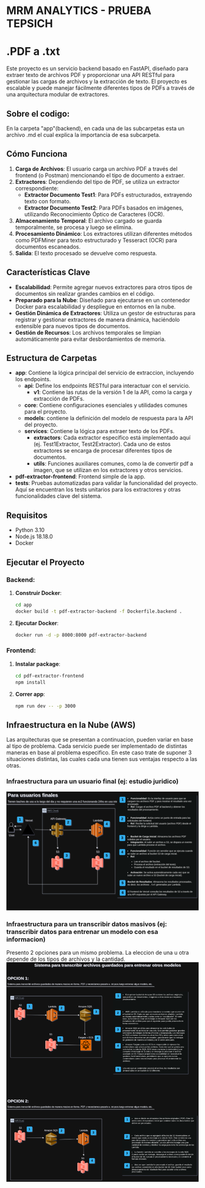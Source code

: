 # MRM ANALYTICS - PRUEBA TEPSICH

# .PDF a .txt
Este proyecto es un servicio backend basado en FastAPI, diseñado para extraer texto de archivos PDF y proporcionar una API RESTful para gestionar las cargas de archivos y la extracción de texto. El proyecto es escalable y puede manejar fácilmente diferentes tipos de PDFs a través de una arquitectura modular de extractores.

## Sobre el codigo:
En la carpeta "app"(backend), en cada una de las subcarpetas esta un archivo .md el cual explica la importancia de esa subcarpeta. 

## Cómo Funciona
1. **Carga de Archivos**: El usuario carga un archivo PDF a través del frontend (o Postman) mencionando el tipo de documento a extraer.
2. **Extractores**: Dependiendo del tipo de PDF, se utiliza un extractor correspondiente:
   - **Extractor Documento Test1**: Para PDFs estructurados, extrayendo texto con formato.
   - **Extractor Documento Test2**: Para PDFs basados en imágenes, utilizando Reconocimiento Óptico de Caracteres (OCR).
3. **Almacenamiento Temporal**: El archivo cargado se guarda temporalmente, se procesa y luego se elimina.
4. **Procesamiento Dinámico**: Los extractores utilizan diferentes métodos como PDFMiner para texto estructurado y Tesseract (OCR) para documentos escaneados.
5. **Salida**: El texto procesado se devuelve como respuesta.

## Características Clave

- **Escalabilidad**: Permite agregar nuevos extractores para otros tipos de documentos sin realizar grandes cambios en el código.
- **Preparado para la Nube**: Diseñado para ejecutarse en un contenedor Docker para escalabilidad y despliegue en entornos en la nube.
- **Gestión Dinámica de Extractores**: Utiliza un gestor de estructuras para registrar y gestionar extractores de manera dinámica, haciéndolo extensible para nuevos tipos de documentos.
- **Gestión de Recursos**: Los archivos temporales se limpian automáticamente para evitar desbordamientos de memoria.

## Estructura de Carpetas

- **app**: Contiene la lógica principal del servicio de extraccion, incluyendo los endpoints.
  - **api**: Define los endpoints RESTful para interactuar con el servicio.
    - **v1**: Contiene las rutas de la versión 1 de la API, como la carga y extracción de PDFs.
  - **core**: Contiene configuraciones esenciales y utilidades
    comunes para el proyecto.
  - **models**: contiene la definición del modelo de respuesta para
    la API del proyecto.
  - **services**: Contiene la lógica para extraer texto de los PDFs.
    - **extractors**: Cada extractor específico está implementado aquí (ej. Test1Extractor, Test2Extractor). Cada uno de estos extractores se encarga de procesar diferentes tipos de documentos.
    - **utils**: Funciones auxiliares comunes, como la de convertir pdf a imagen, que se utilizan en los extractores y otros servicios.
- **pdf-extractor-frontend**: Frontend simple de la app.
- **tests**: Pruebas automatizadas para validar la funcionalidad del proyecto. Aquí se encuentran los tests unitarios para los extractores y otras funcionalidades clave del sistema.

## Requisitos

- Python 3.10
- Node.js 18.18.0
- Docker

## Ejecutar el Proyecto


### Backend:
1. **Construir Docker**:
   ```sh
   cd app
   docker build -t pdf-extractor-backend -f Dockerfile.backend .
   ```
2. **Ejecutar Docker**:
   ```sh
   docker run -d -p 8000:8000 pdf-extractor-backend
   ```

### Frontend:
1. **Instalar package**:
   ```sh
   cd pdf-extractor-frontend
   npm install
   ```

2. **Correr app**:
   ```sh
   npm run dev -- -p 3000
   ```


## Infraestructura en la Nube (AWS)
Las arquitecturas que se presentan a continuacion, pueden variar en base al tipo de problema.
Cada servicio puede ser implementado de distintas maneras en base al problema especifico.
En este caso trate de suponer 3 situaciones distintas, las cuales cada una tienen sus ventajas respecto a las otras.

### Infraestructura para un usuario final (ej: estudio juridico)
![Arquitectura para Sistema Juridico](images/mrm_analytics_sistema_juridico.png)


### Infraestructura para un transcribir datos masivos (ej: transcribir datos para entrenar un modelo con esa informacion)
Presento 2 opciones para un mismo problema. La eleccion de una u otra depende de los tipos de archivos y la cantidad.
![Arquitectura para modelos](images/mrm_analytics_modelos.png)


